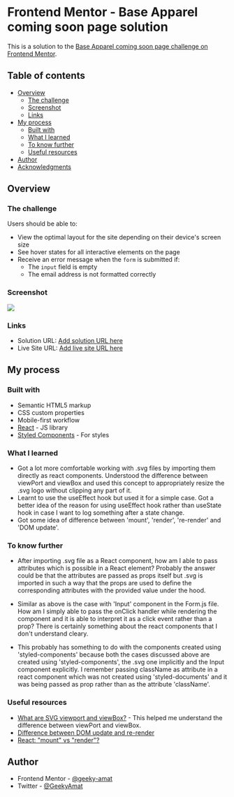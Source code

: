 # Frontend Mentor - Base Apparel coming soon page solution

This is a solution to the [Base Apparel coming soon page challenge on Frontend Mentor](https://www.frontendmentor.io/challenges/base-apparel-coming-soon-page-5d46b47f8db8a7063f9331a0).

## Table of contents

- [Overview](#overview)
  - [The challenge](#the-challenge)
  - [Screenshot](#screenshot)
  - [Links](#links)
- [My process](#my-process)
  - [Built with](#built-with)
  - [What I learned](#what-i-learned)
  - [To know further](#to-know-further)
  - [Useful resources](#useful-resources)
- [Author](#author)
- [Acknowledgments](#acknowledgments)


## Overview

### The challenge

Users should be able to:

- View the optimal layout for the site depending on their device's screen size
- See hover states for all interactive elements on the page
- Receive an error message when the `form` is submitted if:
  - The `input` field is empty
  - The email address is not formatted correctly

### Screenshot

![](./screenshot.jpg)



### Links

- Solution URL: [Add solution URL here](https://your-solution-url.com)
- Live Site URL: [Add live site URL here](https://your-live-site-url.com)

## My process

### Built with

- Semantic HTML5 markup
- CSS custom properties
- Mobile-first workflow
- [React](https://reactjs.org/) - JS library
- [Styled Components](https://styled-components.com/) - For styles


### What I learned

- Got a lot more comfortable working with .svg files by importing them directly as react components. Understood the difference between viewPort and viewBox and used this concept to appropriately resize the .svg logo without clipping any part of it.
- Learnt to use the useEffect hook but used it for a simple case. Got a better idea of the reason for using useEffect hook rather than useState hook in case I want to log something after a state change.
- Got some idea of difference between 'mount', 'render', 're-render' and 'DOM update'.

### To know further

- After importing .svg file as a React component, how am I able to pass attributes which is possible in a React element? Probably the answer could be that the attributes are passed as props itself but .svg is imported in such a way that the props are used to define the corresponding attributes with the provided value under the hood.

- Similar as above is the case with 'Input' component in the Form.js file. How am I simply able to pass the onClick handler while rendering the component and it is able to interpret it as a click event rather than a prop? There is certainly something about the react components that I don't understand cleary.

- This probably has something to do with the components created using 'styled-components' because both the cases discussed above are created using 'styled-components', the .svg one implicitly and the Input component explicitly. I remember passing className as attribute in a react component which was not created using 'styled-documents' and it was being passed as prop rather than as the attribute 'className'.

### Useful resources

- [What are SVG viewport and viewBox?](https://www.youtube.com/watch?v=TBYJ2V1jAlA) - This helped me understand the difference between viewPort and viewBox.
- [Difference between DOM update and re-render](https://stackoverflow.com/questions/67947808/difference-between-dom-update-and-re-render)
- [React: "mount" vs "render"?](https://reacttraining.com/blog/mount-vs-render/)


## Author

- Frontend Mentor - [@geeky-amat](https://www.frontendmentor.io/profile/geeky-amat)
- Twitter - [@GeekyAmat](https://www.twitter.com/GeekyAmat)
